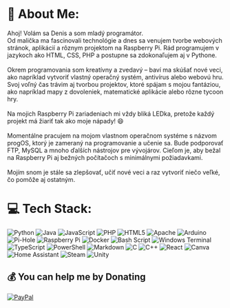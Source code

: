# 💫 About Me:
Ahoj! Volám sa Denis a som mladý programátor.<br>Od malička ma fascinovali technológie a dnes sa venujem tvorbe webových stránok, aplikácií a rôznym projektom na Raspberry Pi. Rád programujem v jazykoch ako HTML, CSS, PHP a postupne sa zdokonaľujem aj v Pythone.<br><br>Okrem programovania som kreatívny a zvedavý – baví ma skúšať nové veci, ako napríklad vytvoriť vlastný operačný systém, antivírus alebo webovú hru. Svoj voľný čas trávim aj tvorbou projektov, ktoré spájam s mojou fantáziou, ako napríklad mapy z dovoleniek, matematické aplikácie alebo rôzne tycoon hry.<br><br>Na mojich Raspberry Pi zariadeniach mi vždy bliká LEDka, pretože každý projekt má žiariť tak ako moje nápady! 😄<br><br>Momentálne pracujem na mojom vlastnom operačnom systéme s názvom progOS, ktorý je zameraný na programovanie a učenie sa. Bude podporovať FTP, MySQL a mnoho ďalších nástrojov pre vývojárov. Cieľom je, aby bežal na Raspberry Pi aj bežných počítačoch s minimálnymi požiadavkami.<br><br>Mojím snom je stále sa zlepšovať, učiť nové veci a raz vytvoriť niečo veľké, čo pomôže aj ostatným.


# 💻 Tech Stack:
![Python](https://img.shields.io/badge/python-3670A0?style=for-the-badge&logo=python&logoColor=ffdd54) ![Java](https://img.shields.io/badge/java-%23ED8B00.svg?style=for-the-badge&logo=openjdk&logoColor=white) ![JavaScript](https://img.shields.io/badge/javascript-%23323330.svg?style=for-the-badge&logo=javascript&logoColor=%23F7DF1E) ![PHP](https://img.shields.io/badge/php-%23777BB4.svg?style=for-the-badge&logo=php&logoColor=white) ![HTML5](https://img.shields.io/badge/html5-%23E34F26.svg?style=for-the-badge&logo=html5&logoColor=white) ![Apache](https://img.shields.io/badge/apache-%23D42029.svg?style=for-the-badge&logo=apache&logoColor=white) ![Arduino](https://img.shields.io/badge/-Arduino-00979D?style=for-the-badge&logo=Arduino&logoColor=white) ![Pi-Hole](https://img.shields.io/badge/pihole-%2396060C.svg?style=for-the-badge&logo=pi-hole&logoColor=white) ![Raspberry Pi](https://img.shields.io/badge/-Raspberry_Pi-C51A4A?style=for-the-badge&logo=Raspberry-Pi) ![Docker](https://img.shields.io/badge/docker-%230db7ed.svg?style=for-the-badge&logo=docker&logoColor=white) ![Bash Script](https://img.shields.io/badge/bash_script-%23121011.svg?style=for-the-badge&logo=gnu-bash&logoColor=white) ![Windows Terminal](https://img.shields.io/badge/Windows%20Terminal-%234D4D4D.svg?style=for-the-badge&logo=windows-terminal&logoColor=white) ![TypeScript](https://img.shields.io/badge/typescript-%23007ACC.svg?style=for-the-badge&logo=typescript&logoColor=white) ![PowerShell](https://img.shields.io/badge/PowerShell-%235391FE.svg?style=for-the-badge&logo=powershell&logoColor=white) ![Markdown](https://img.shields.io/badge/markdown-%23000000.svg?style=for-the-badge&logo=markdown&logoColor=white) ![C](https://img.shields.io/badge/c-%2300599C.svg?style=for-the-badge&logo=c&logoColor=white) ![C++](https://img.shields.io/badge/c++-%2300599C.svg?style=for-the-badge&logo=c%2B%2B&logoColor=white) ![React](https://img.shields.io/badge/react-%2320232a.svg?style=for-the-badge&logo=react&logoColor=%2361DAFB) ![Canva](https://img.shields.io/badge/Canva-%2300C4CC.svg?style=for-the-badge&logo=Canva&logoColor=white) ![Home Assistant](https://img.shields.io/badge/home%20assistant-%2341BDF5.svg?style=for-the-badge&logo=home-assistant&logoColor=white) ![Steam](https://img.shields.io/badge/steam-%23000000.svg?style=for-the-badge&logo=steam&logoColor=white) ![Unity](https://img.shields.io/badge/unity-%23000000.svg?style=for-the-badge&logo=unity&logoColor=white)


  ## 💰 You can help me by Donating
  [![PayPal](https://img.shields.io/badge/PayPal-00457C?style=for-the-badge&logo=paypal&logoColor=white)](https://paypal.me/denisvargaeuofficial?country.x=SK&locale.x=en_US) 

  
<!-- Proudly created with GPRM ( https://gprm.itsvg.in ) -->
